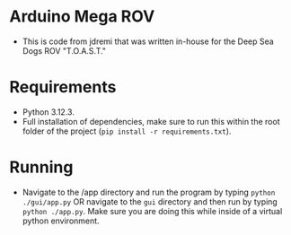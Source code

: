 # Arduino Mega ROV

- This is code from jdremi that was written in-house for the Deep Sea Dogs ROV "T.O.A.S.T."

# Requirements

- Python 3.12.3.
- Full installation of dependencies, make sure to run this within the root folder of the project
(`pip install -r requirements.txt`).

# Running

- Navigate to the /app directory and run the program by typing `python ./gui/app.py` OR navigate to the `gui` directory and then 
run by typing `python ./app.py`. Make sure you are doing this while inside of a virtual python environment.
